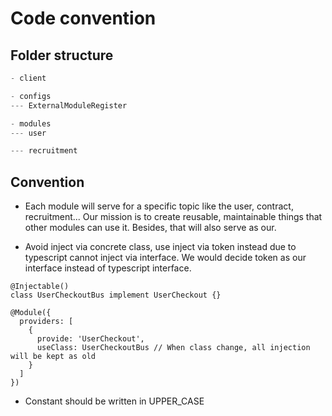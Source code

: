 # Code convention

## Folder structure

```typescript
- client

- configs
--- ExternalModuleRegister

- modules
--- user

--- recruitment
```

## Convention
- Each module will serve for a specific topic like the user, contract, recruitment... Our mission is to create reusable, maintainable things that other modules can use it. Besides, that will also serve as our.

- Avoid inject via concrete class, use inject via token instead due to typescript cannot inject via interface. We would decide token as our interface instead of typescript interface.
```
@Injectable()
class UserCheckoutBus implement UserCheckout {}

@Module({
  providers: [
    {
      provide: 'UserCheckout',
      useClass: UserCheckoutBus // When class change, all injection will be kept as old
    }
  ]
})
```

- Constant should be written in UPPER_CASE
